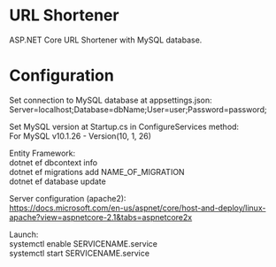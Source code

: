 # URL Shortener
ASP.NET Core URL Shortener with MySQL database.

# Configuration

Set connection to MySQL database at appsettings.json:  
Server=localhost;Database=dbName;User=user;Password=password;  

Set MySQL version at Startup.cs in ConfigureServices method:  
For MySQL v10.1.26 - Version(10, 1, 26)  

Entity Framework:  
dotnet ef dbcontext info  
dotnet ef migrations add NAME_OF_MIGRATION  
dotnet ef database update  

Server configuration (apache2):  
https://docs.microsoft.com/en-us/aspnet/core/host-and-deploy/linux-apache?view=aspnetcore-2.1&tabs=aspnetcore2x

Launch:  
systemctl enable SERVICENAME.service  
systemctl start SERVICENAME.service  
